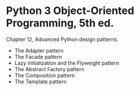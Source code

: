 # Python 3 Object-Oriented Programming, 5th ed.

Chapter 12, Advanced Python design patterns.

- The Adapter pattern
- The Facade pattern
- Lazy initialization and the Flyweight pattern
- The Abstract Factory pattern
- The Composition pattern
- The Template pattern
